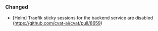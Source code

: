 ### Changed

- \[Helm\] Traefik sticky sessions for the backend service are disabled
  (<https://github.com/cvat-ai/cvat/pull/8659>)
